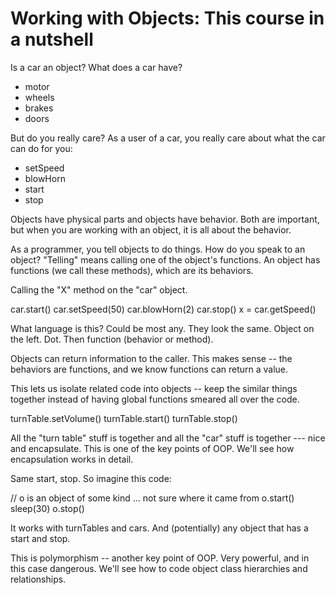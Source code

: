 # Working with Objects: This course in a nutshell

Is a car an object? What does a car have?
  - motor
  - wheels
  - brakes
  - doors

But do you really care? As a user of a car, you really care about what the car can do for you:
  - setSpeed
  - blowHorn
  - start
  - stop

Objects have physical parts and objects have behavior. Both are important, but when you are
working with an object, it is all about the behavior.

As a programmer, you tell objects to do things. How do you speak to an object? "Telling" means 
calling one of the object's functions. An object has functions (we call these methods), which
are its behaviors.

Calling the "X" method on the "car" object.

car.start()
car.setSpeed(50)
car.blowHorn(2)
car.stop()
x = car.getSpeed()

What language is this? Could be most any. They look the same. Object on the left. Dot. Then
function (behavior or method). 

Objects can return information to the caller. This makes sense -- the behaviors are functions,
and we know functions can return a value.

This lets us isolate related code into objects -- keep the similar things together instead of
having global functions smeared all over the code.

turnTable.setVolume()
turnTable.start()
turnTable.stop()

All the "turn table" stuff is together and all the "car" stuff is together --- nice and encapsulate. This is one of the key points of OOP. We'll see how encapsulation works
in detail.

Same start, stop. So imagine this code:

// o is an object of some kind ... not sure where it came from
o.start()
sleep(30)
o.stop()

It works with turnTables and cars. And (potentially) any object that has a start and stop.

This is polymorphism -- another key point of OOP. Very powerful, and in this case 
dangerous. We'll see how to code object class hierarchies and relationships.